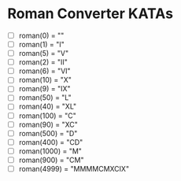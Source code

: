 # Roman Converter KATAs

- [ ] roman(0) = ""
- [ ] roman(1) = "I"
- [ ] roman(5) = "V"
- [ ] roman(2) = "II"
- [ ] roman(6) = "VI"
- [ ] roman(10) = "X"
- [ ] roman(9) = "IX"
- [ ] roman(50) = "L"
- [ ] roman(40) = "XL"
- [ ] roman(100) = "C"
- [ ] roman(90) = "XC"
- [ ] roman(500) = "D"
- [ ] roman(400) = "CD"
- [ ] roman(1000) = "M"
- [ ] roman(900) = "CM"
- [ ] roman(4999) = "MMMMCMXCIX"